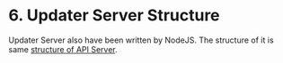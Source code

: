 # 6. Updater Server Structure

Updater Server also have been written by NodeJS. The structure of it is same [structure of API Server](./part-5-api-server-structure.md).
